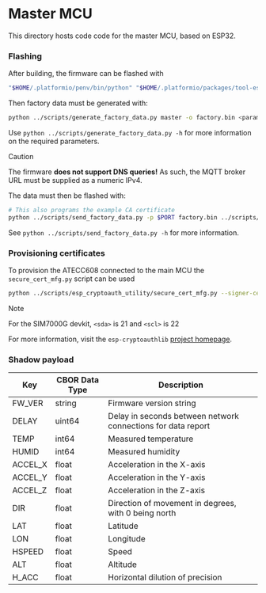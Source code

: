 # Master MCU
This directory hosts code code for the master MCU, based on ESP32.

### Flashing
After building, the firmware can be flashed with

```sh
"$HOME/.platformio/penv/bin/python" "$HOME/.platformio/packages/tool-esptoolpy/esptool.py" --chip esp32s3 --port $PORT --baud 921600 --before default_reset --after hard_reset write_flash -z --flash_mode dio --flash_freq 80m --flash_size detect 0x0 .pio/build/t-sim7000/bootloader.bin 0x8000 .pio/build/t-sim7000/partitions.bin 0x6d0000 .pio/build/t-sim7000/ota_data_initial.bin 0x10000 .pio/build/t-sim7000/firmware.bin
```

Then factory data must be generated with:

```sh
python ../scripts/generate_factory_data.py master -o factory.bin <parameters>
```

Use `python ../scripts/generate_factory_data.py -h` for more information on the required parameters.

> [!CAUTION]
>
> The firmware **does not support DNS queries!** As such, the MQTT broker URL must be supplied as a numeric IPv4.

The data must then be flashed with:

```sh
# This also programs the example CA certificate
python ../scripts/send_factory_data.py -p $PORT factory.bin ../scripts/esp_cryptoauth_utility/certs/ca.crt
```
See `python ../scripts/send_factory_data.py -h` for more information.

### Provisioning certificates
To provision the ATECC608 connected to the main MCU the `secure_cert_mfg.py` script can be used

```sh
python ../scripts/esp_cryptoauth_utility/secure_cert_mfg.py --signer-cert certs/signer.crt --signer-cert-private-key certs/signer.key --port $PORT --target_chip esp32 --no-wait
```

> [!NOTE]
>
> For the SIM7000G devkit, `<sda>` is 21 and `<scl>` is 22

For more information, visit the `esp-cryptoauthlib` [project homepage](https://github.com/espressif/esp-cryptoauthlib/tree/master/esp_cryptoauth_utility).

### Shadow payload

| Key     | CBOR Data Type | Description                                                  |
| ------- | -------------- | ------------------------------------------------------------ |
| FW_VER  | string         | Firmware version string                                      |
| DELAY   | uint64         | Delay in seconds between network connections for data report |
| TEMP    | int64          | Measured temperature                                         |
| HUMID   | int64          | Measured humidity                                            |
| ACCEL_X | float          | Acceleration in the X-axis                                   |
| ACCEL_Y | float          | Acceleration in the Y-axis                                   |
| ACCEL_Z | float          | Acceleration in the Z-axis                                   |
| DIR     | float          | Direction of movement in degrees, with 0 being north         |
| LAT     | float          | Latitude                                                     |
| LON     | float          | Longitude                                                    |
| HSPEED  | float          | Speed                                                        |
| ALT     | float          | Altitude                                                     |
| H_ACC   | float          | Horizontal dilution of precision                             |
